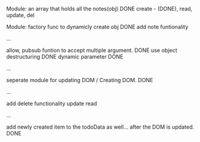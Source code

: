 Module:
an array that holds all the notes(obj) DONE
create - (DONE), read, update, del

Module:
factory func to dynamicly create obj DONE
add note funtionality

...

allow, pubsub funtion to accept multiple argument. DONE
use object destructuring DONE
dynamic parameter DONE

...

seperate module for updating DOM / Creating DOM. DONE

...

add delete functionality
update
read

...

add newly created item to the todoData as well... after the DOM is updated. DONE
